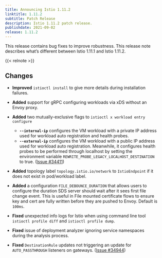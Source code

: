 ```yaml
---
title: Announcing Istio 1.11.2
linktitle: 1.11.2
subtitle: Patch Release
description: Istio 1.11.2 patch release.
publishdate: 2021-09-02
release: 1.11.2
---
```


This release contains bug fixes to improve robustness. This release note describes what’s different between Istio 1.11.1 and Istio 1.11.2.

{{< relnote >}}

## Changes

- **Improved** `istioctl install` to give more details during installation failures.

- **Added** support for gRPC configuring workloads via xDS without an Envoy proxy.

- **Added** two mutually-exclusive flags to `istioctl x workload entry configure`
    - **`--internal-ip`** configures the VM workload with a private IP address used for workload auto registration and health probes.
    - **`--external-ip`** configures the VM workload with a public IP address used for workload auto registration. Meanwhile, it configures health probes to be performed through localhost by setting the environment variable `REWRITE_PROBE_LEGACY_LOCALHOST_DESTINATION` to true.
  ([Issue #34411](https://github.com/istio/istio/issues/34411))

- **Added** topology label `topology.istio.io/network` to `IstioEndpoint` if it does not exist in pod/workload label.

- **Added** a configuration `FILE_DEBOUNCE_DURATION` that allows users to configure the duration SDS server should wait after it sees first file change event. This is useful in File mounted certificate flows to ensure key and cert are fully written before they are pushed to Envoy. Default is `100ms`.

- **Fixed** unexpected info logs for Istio when using command line tool `istioctl profile diff` and `istioctl profile dump`.

- **Fixed** issue of deployment analyzer ignoring service namespaces during the analysis process.

- **Fixed** `DestinationRule` updates not triggering an update for `AUTO_PASSTHROUGH` listeners on gateways.
  ([Issue #34944](https://github.com/istio/istio/issues/34944))
